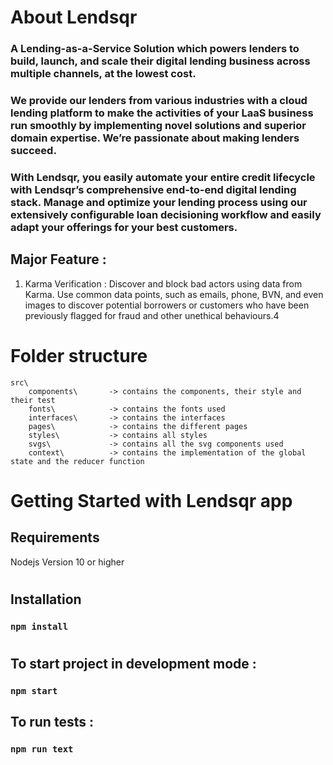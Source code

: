 # About Lendsqr

### A Lending-as-a-Service Solution which powers lenders to build, launch, and scale their digital lending business across multiple channels, at the lowest cost.

### We provide our lenders from various industries with a cloud lending platform to make the activities of your LaaS business run smoothly by implementing novel solutions and superior domain expertise. We’re passionate about making lenders succeed.

### With Lendsqr, you easily automate your entire credit lifecycle with Lendsqr’s comprehensive end-to-end digital lending stack. Manage and optimize your lending process using our extensively configurable loan decisioning workflow and easily adapt your offerings for your best customers.

## Major Feature :

1. Karma Verification : Discover and block bad actors using data from Karma. Use common data points, such as emails, phone, BVN, and even images to discover potential borrowers or customers who have been previously flagged for fraud and other unethical behaviours.4

# Folder structure

    src\
        components\       -> contains the components, their style and their test
        fonts\            -> contains the fonts used
        interfaces\       -> contains the interfaces
        pages\            -> contains the different pages
        styles\           -> contains all styles
        svgs\             -> contains all the svg components used
        context\          -> contains the implementation of the global state and the reducer function

# Getting Started with Lendsqr app

## Requirements

Nodejs Version 10 or higher

#

## Installation

### `npm install`

#

## To start project in development mode :

### `npm start`

## To run tests :

### `npm run text`
